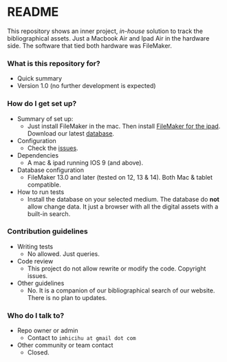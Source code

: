 # README #

This repository shows an inner project, _in-house_ solution to track the bibliographical assets. Just a Macbook Air and Ipad Air in the hardware side. The software that tied both hardware was FileMaker.

### What is this repository for? ###

* Quick summary
* Version 1.0 (no further development is expected)

### How do I get set up? ###

* Summary of set up: 
     * Just install FileMaker in the mac. Then install [FileMaker for the ipad](https://itunes.apple.com/ar/app/filemaker-go-15/id998694623?mt=8). Download our latest [database](https://bitbucket.org/imhicihu/database-on-mobile-device/downloads/).
* Configuration
     * Check the [issues](https://bitbucket.org/imhicihu/database-on-mobile-device/issues?status=new&status=open). 
* Dependencies
     * A mac & ipad running IOS 9 (and above).
* Database configuration
     * FileMaker 13.0 and later (tested on 12, 13 & 14). Both Mac & tablet compatible.
* How to run tests
     * Install the database on your selected medium. The database do **not** allow change data. It just a browser with all the digital assets with a built-in search.


### Contribution guidelines ###

* Writing tests
     * No allowed. Just queries.
* Code review
     * This project do not allow rewrite or modify the code. Copyright issues.
* Other guidelines
     * No. It is a companion of our bibliographical search of our website. There is no plan to updates.

### Who do I talk to? ###

* Repo owner or admin
     * Contact to `imhicihu at gmail dot com`
* Other community or team contact
     * Closed.